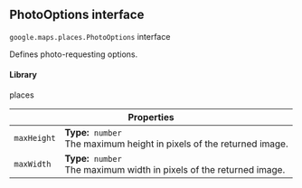 <h2 id="PhotoOptions"> PhotoOptions interface </h2><p>
<code><span itemprop="path">google.maps.places</span>.<span itemprop="name">PhotoOptions</span></code>
interface
</p><p>Defines photo-requesting options.</p><h4>Library</h4><p>places</p><div class="devsite-table-wrapper"><table class="properties responsive" summary="interface PhotoOptions - Properties">
<thead>
<tr><th colspan="2">Properties</th>
</tr></thead>
<tbody>
<tr id="PhotoOptions.maxHeight">
<td><code><span>maxHeight</span></code></td>
<td><div><strong>Type:</strong>&nbsp; <code>number</code></div>
<div class="desc">The maximum height in pixels of the returned image.</div></td>
</tr>
<tr id="PhotoOptions.maxWidth">
<td><code><span>maxWidth</span></code></td>
<td><div><strong>Type:</strong>&nbsp; <code>number</code></div>
<div class="desc">The maximum width in pixels of the returned image.</div></td>
</tr>
</tbody>
</table></div>
